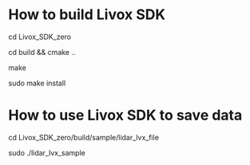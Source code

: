 # How to build Livox SDK 

cd Livox_SDK_zero

cd build && cmake ..

make

sudo make install

# How to use Livox SDK to save data 

cd Livox_SDK_zero/build/sample/lidar_lvx_file

sudo ./lidar_lvx_sample